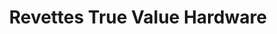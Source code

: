 ---
title: "Revettes True Value Hardware"
url: /state-line/revettes-true-value-hardware/
shop: hardware
---